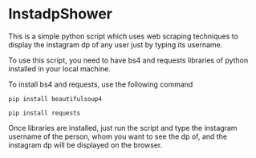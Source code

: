 # InstadpShower

This is a simple python script which uses web scraping techniques to display the instagram dp of any user just by typing its username.

To use this script, you need to have bs4 and requests libraries of python installed in your local machine.

To install bs4 and requests, use the following command

```
pip install beautifulsoup4
```

```
pip install requests
```

Once libraries are installed, just run the script and type the instagram username of the person, whom you want to see the dp of, and the instagram dp will be displayed on the browser.
